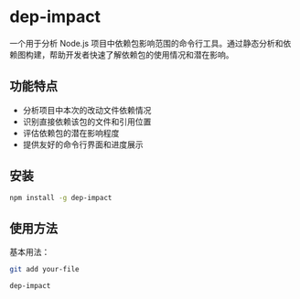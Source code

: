 # dep-impact

一个用于分析 Node.js 项目中依赖包影响范围的命令行工具。通过静态分析和依赖图构建，帮助开发者快速了解依赖包的使用情况和潜在影响。

## 功能特点

- 分析项目中本次的改动文件依赖情况
- 识别直接依赖该包的文件和引用位置
- 评估依赖包的潜在影响程度
- 提供友好的命令行界面和进度展示

## 安装

```bash
npm install -g dep-impact
```

## 使用方法

基本用法：
```bash
git add your-file
```

```bash
dep-impact
```
